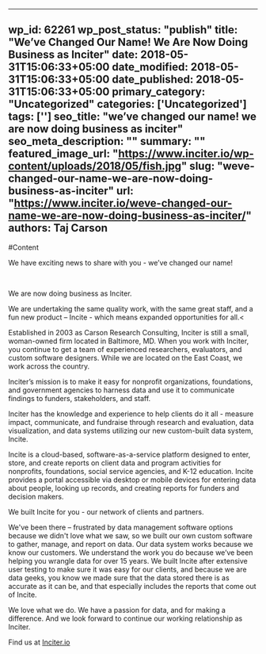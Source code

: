 
---
wp_id: 62261
wp_post_status: "publish" 
title: "We’ve Changed Our Name! We Are Now Doing Business as Inciter"
date: 2018-05-31T15:06:33+05:00
date_modified: 2018-05-31T15:06:33+05:00
date_published: 2018-05-31T15:06:33+05:00
primary_category: "Uncategorized"
categories: ['Uncategorized'] 
tags: ['']
seo_title: "we’ve changed our name! we are now doing business as inciter"
seo_meta_description: ""
summary: ""
featured_image_url: "https://www.inciter.io/wp-content/uploads/2018/05/fish.jpg"
slug: "weve-changed-our-name-we-are-now-doing-business-as-inciter"
url: "https://www.inciter.io/weve-changed-our-name-we-are-now-doing-business-as-inciter/"
authors: Taj Carson
---

#Content

We have exciting news to share with you - we’ve changed our name!

&nbsp;

We are now doing business as Inciter.&nbsp;

We are undertaking the same quality work, with the same great staff, and a fun new product – Incite - which means expanded opportunities for all.&lt; 
&nbsp;Established in 2003 as Carson Research Consulting, Inciter is still a small, woman-owned firm located in Baltimore, MD. When you work with Inciter, you continue to get a team of experienced researchers, evaluators, and custom software designers. While we are located on the East Coast, we work across the country.&nbsp;Inciter’s mission is to make it easy for nonprofit organizations, foundations, and government agencies to harness data and use it to communicate findings to funders, stakeholders, and staff.&nbsp;Inciter has the knowledge and experience to help clients do it all - measure impact, communicate, and fundraise through research and evaluation, data visualization, and data systems utilizing our new custom-built data system, Incite.&nbsp;Incite is a cloud-based, software-as-a-service platform designed to enter, store, and create reports on client data and program activities for nonprofits, foundations, social service agencies, and K-12 education. Incite provides a portal accessible via desktop or mobile devices for entering data about people, looking up records, and creating reports for funders and decision makers.&nbsp;We built Incite for you - our network of clients and partners.&nbsp;We've been there – frustrated by data management software options because we didn't love what we saw, so we built our own custom software to gather, manage, and report on data. Our data system works because we know our customers. We understand the work you do because we’ve been helping you wrangle data for over 15 years. We built Incite after extensive user testing to make sure it was easy for our clients, and because we are data geeks, you know we made sure that the data stored there is as accurate as it can be, and that especially includes the reports that come out of Incite.&nbsp;We love what we do. We have a passion for data, and for making a difference. And we look forward to continue our working relationship as Inciter.&nbsp;Find us at [Inciter.io](http://www.inciter.io)

